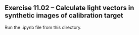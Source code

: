 ## Exercise 11.02 – Calculate light vectors in synthetic images of calibration target

Run the .ipynb file from this directory.
